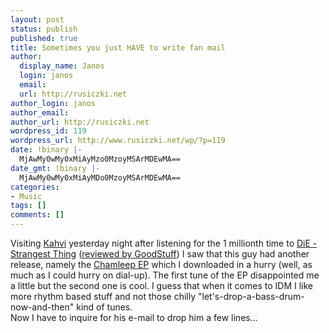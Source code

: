 ```yaml
---
layout: post
status: publish
published: true
title: Sometimes you just HAVE to write fan mail
author:
  display_name: Janos
  login: janos
  email: 
  url: http://rusiczki.net
author_login: janos
author_email: 
author_url: http://rusiczki.net
wordpress_id: 119
wordpress_url: http://www.rusiczki.net/wp/?p=119
date: !binary |-
  MjAwMy0wMy0xMiAyMzo0MzoyMSArMDEwMA==
date_gmt: !binary |-
  MjAwMy0wMy0xMiAyMDo0MzoyMSArMDEwMA==
categories:
- Music
tags: []
comments: []
---
```

<p>Visiting <a href="http://www.kahvi.org">Kahvi</a> yesterday night after listening for the 1 millionth time to <a href="http://www.kahvi.org/07.html">DiE - Strangest Thing</a> (<a href="http://www.konsumer.de/goodstuff/core.php?part=show_review&showid=66" title="GoodStuff: netmusic guide">reviewed by GoodStuff</a>) I saw that this guy had another release, namely the <a href="http://www.kahvi.org/07.html">Chamleep EP</a> which I downloaded in a hurry (well, as much as I could hurry on dial-up). The first tune of the EP disappointed me a little but the second one is cool. I guess that when it comes to IDM I like more rhythm based stuff and not those chilly "let's-drop-a-bass-drum-now-and-then" kind of tunes.<br />
Now I have to inquire for his e-mail to drop him a few lines...</p>
